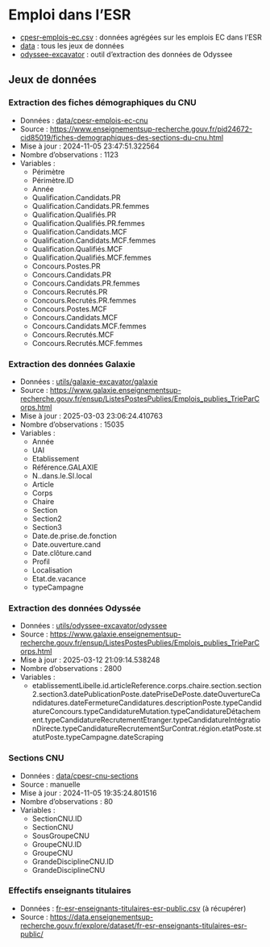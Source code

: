 Emploi dans l’ESR
================

- [cpesr-emplois-ec.csv](data/cpesr-emplois-ec.csv) : données agrégées
  sur les emplois EC dans l’ESR
- [data](data/) : tous les jeux de données
- [odyssee-excavator](utils/odyssee-excavator/) : outil d’extraction des
  données de Odyssee

## Jeux de données

### Extraction des fiches démographiques du CNU

- Données : [data/cpesr-emplois-ec-cnu](data/cpesr-emplois-ec-cnu.csv)
- Source :
  <https://www.enseignementsup-recherche.gouv.fr/pid24672-cid85019/fiches-demographiques-des-sections-du-cnu.html>
- Mise à jour : 2024-11-05 23:47:51.322564
- Nombre d’observations : 1123
- Variables :
  - Périmètre
  - Périmètre.ID
  - Année
  - Qualification.Candidats.PR
  - Qualification.Candidats.PR.femmes
  - Qualification.Qualifiés.PR
  - Qualification.Qualifiés.PR.femmes
  - Qualification.Candidats.MCF
  - Qualification.Candidats.MCF.femmes
  - Qualification.Qualifiés.MCF
  - Qualification.Qualifiés.MCF.femmes
  - Concours.Postes.PR
  - Concours.Candidats.PR
  - Concours.Candidats.PR.femmes
  - Concours.Recrutés.PR
  - Concours.Recrutés.PR.femmes
  - Concours.Postes.MCF
  - Concours.Candidats.MCF
  - Concours.Candidats.MCF.femmes
  - Concours.Recrutés.MCF
  - Concours.Recrutés.MCF.femmes

### Extraction des données Galaxie

- Données :
  [utils/galaxie-excavator/galaxie](utils/galaxie-excavator/galaxie.csv)
- Source :
  <https://www.galaxie.enseignementsup-recherche.gouv.fr/ensup/ListesPostesPublies/Emplois_publies_TrieParCorps.html>
- Mise à jour : 2025-03-03 23:06:24.410763
- Nombre d’observations : 15035
- Variables :
  - Année
  - UAI
  - Etablissement
  - Référence.GALAXIE
  - N..dans.le.SI.local
  - Article
  - Corps
  - Chaire
  - Section
  - Section2
  - Section3
  - Date.de.prise.de.fonction
  - Date.ouverture.cand
  - Date.clôture.cand
  - Profil
  - Localisation
  - Etat.de.vacance
  - typeCampagne

### Extraction des données Odyssée

- Données :
  [utils/odyssee-excavator/odyssee](utils/odyssee-excavator/odyssee.csv)
- Source :
  <https://www.galaxie.enseignementsup-recherche.gouv.fr/ensup/ListesPostesPublies/Emplois_publies_TrieParCorps.html>
- Mise à jour : 2025-03-12 21:09:14.538248
- Nombre d’observations : 2800
- Variables :
  - etablissementLibelle.id.articleReference.corps.chaire.section.section2.section3.datePublicationPoste.datePriseDePoste.dateOuvertureCandidatures.dateFermetureCandidatures.descriptionPoste.typeCandidatureConcours.typeCandidatureMutation.typeCandidatureDétachement.typeCandidatureRecrutementEtranger.typeCandidatureIntégrationDirecte.typeCandidatureRecrutementSurContrat.région.etatPoste.statutPoste.typeCampagne.dateScraping

### Sections CNU

- Données : [data/cpesr-cnu-sections](data/cpesr-cnu-sections.csv)
- Source : manuelle
- Mise à jour : 2024-11-05 19:35:24.801516
- Nombre d’observations : 80
- Variables :
  - SectionCNU.ID
  - SectionCNU
  - SousGroupeCNU
  - GroupeCNU.ID
  - GroupeCNU
  - GrandeDisciplineCNU.ID
  - GrandeDisciplineCNU

### Effectifs enseignants titulaires

- Données :
  [fr-esr-enseignants-titulaires-esr-public.csv](https://data.enseignementsup-recherche.gouv.fr/explore/dataset/fr-esr-enseignants-titulaires-esr-public/download/?format=csv&timezone=Europe/Berlin&lang=fr&use_labels_for_header=true&csv_separator=%3B)
  (à récupérer)
- Source :
  <https://data.enseignementsup-recherche.gouv.fr/explore/dataset/fr-esr-enseignants-titulaires-esr-public/>
